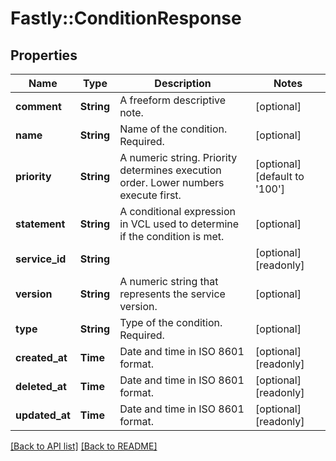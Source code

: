 # Fastly::ConditionResponse

## Properties

| Name | Type | Description | Notes |
| ---- | ---- | ----------- | ----- |
| **comment** | **String** | A freeform descriptive note. | [optional] |
| **name** | **String** | Name of the condition. Required. | [optional] |
| **priority** | **String** | A numeric string. Priority determines execution order. Lower numbers execute first. | [optional][default to &#39;100&#39;] |
| **statement** | **String** | A conditional expression in VCL used to determine if the condition is met. | [optional] |
| **service_id** | **String** |  | [optional][readonly] |
| **version** | **String** | A numeric string that represents the service version. | [optional] |
| **type** | **String** | Type of the condition. Required. | [optional] |
| **created_at** | **Time** | Date and time in ISO 8601 format. | [optional][readonly] |
| **deleted_at** | **Time** | Date and time in ISO 8601 format. | [optional][readonly] |
| **updated_at** | **Time** | Date and time in ISO 8601 format. | [optional][readonly] |

[[Back to API list]](../../README.md#endpoints) [[Back to README]](../../README.md)

